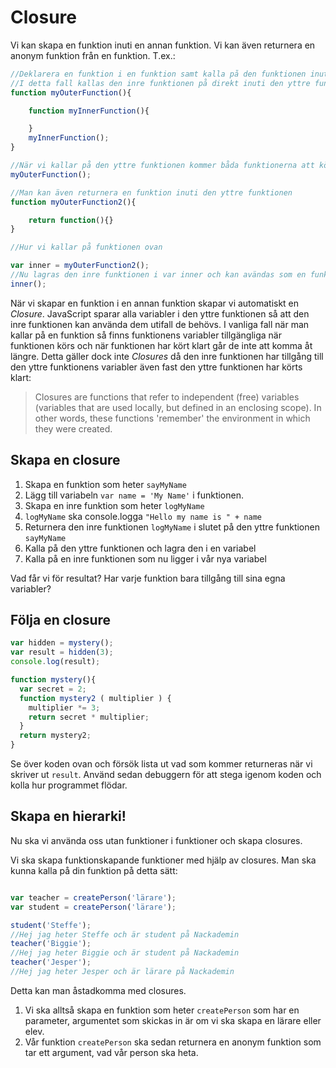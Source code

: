 # Closure

Vi kan skapa en funktion inuti en annan funktion. Vi kan även returnera en anonym funktion från en funktion. T.ex.:

```javascript
//Deklarera en funktion i en funktion samt kalla på den funktionen inuti
//I detta fall kallas den inre funktionen på direkt inuti den yttre funktionen
function myOuterFunction(){

    function myInnerFunction(){

    }
    myInnerFunction();
}

//När vi kallar på den yttre funktionen kommer båda funktionerna att köras
myOuterFunction();

//Man kan även returnera en funktion inuti den yttre funktionen
function myOuterFunction2(){

    return function(){}
}

//Hur vi kallar på funktionen ovan

var inner = myOuterFunction2();
//Nu lagras den inre funktionen i var inner och kan avändas som en funktion
inner();

```

När vi skapar en funktion i en annan funktion skapar vi automatiskt en _Closure_. JavaScript sparar alla variabler i den yttre funktionen så att den inre funktionen kan använda dem utifall de behövs. I vanliga fall när man kallar på en funktion så finns funktionens variabler tillgängliga när funktionen körs och när funktionen har kört klart går de inte att komma åt längre. Detta gäller dock inte _Closures_ då den inre funktionen har tillgång till den yttre funktionens variabler även fast den yttre funktionen har körts klart:

>Closures are functions that refer to independent (free) variables (variables that are used locally, but defined in an enclosing scope). In other words, these functions 'remember' the environment in which they were created.

 
## Skapa en closure

1. Skapa en funktion som heter `sayMyName`
2. Lägg till variabeln `var name = 'My Name'` i funktionen.
3. Skapa en inre funktion som heter `logMyName`
4. `logMyName` ska console.logga `"Hello my name is " + name`
5. Returnera den inre funktionen `logMyName` i slutet på den yttre funktionen `sayMyName`
6. Kalla på den yttre funktionen och lagra den i en variabel
7. Kalla på en inre funktionen som nu ligger i vår nya variabel

Vad får vi för resultat? Har varje funktion bara tillgång till sina egna variabler? 


## Följa en closure

```javascript
var hidden = mystery();
var result = hidden(3);
console.log(result);

function mystery(){
  var secret = 2;
  function mystery2 ( multiplier ) { 
    multiplier *= 3;
    return secret * multiplier;
  }
  return mystery2;
}
```

Se över koden ovan och försök lista ut vad som kommer returneras när vi skriver ut `result`. Använd sedan debuggern för att stega igenom koden och kolla hur programmet flödar.

## Skapa en hierarki!

Nu ska vi använda oss utan funktioner i funktioner och skapa closures. 

Vi ska skapa funktionskapande funktioner med hjälp av closures. Man ska kunna kalla på din funktion på detta sätt:

```javascript

var teacher = createPerson('lärare');
var student = createPerson('lärare');

student('Steffe');
//Hej jag heter Steffe och är student på Nackademin
teacher('Biggie');
//Hej jag heter Biggie och är student på Nackademin
teacher('Jesper');
//Hej jag heter Jesper och är lärare på Nackademin

```

Detta kan man åstadkomma med closures.

1. Vi ska alltså skapa en funktion som heter `createPerson` som har en parameter, argumentet som skickas in är om vi ska skapa en lärare eller elev.
2. Vår funktion `createPerson` ska sedan returnera en anonym funktion som tar ett argument, vad vår person ska heta.

